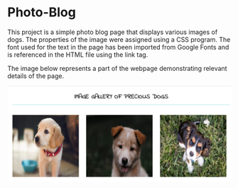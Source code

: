 # Photo-Blog
This project is a simple photo blog page that displays various images of dogs. The properties of the image were assigned using a CSS program.
The font used for the text in the page has been imported from Google Fonts and is referenced in the HTML file using the link tag.

The image below represents a part of the webpage demonstrating relevant details of the page. 

![Screenshot](photoBlog.png)
